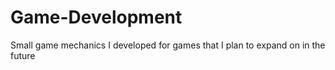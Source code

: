 # Game-Development
Small game mechanics I developed for games that I plan to expand on in the future

